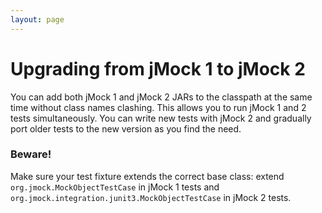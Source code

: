 ```yaml
---
layout: page
---
```

Upgrading from jMock 1 to jMock 2
=================================

You can add both jMock 1 and jMock 2 JARs to the classpath at the same time without class names clashing. This allows you to run jMock 1 and 2 tests simultaneously. You can write new tests with jMock 2 and gradually port older tests to the new version as you find the need.

### Beware!

Make sure your test fixture extends the correct base class: extend `org.jmock.MockObjectTestCase` in jMock 1 tests and `org.jmock.integration.junit3.MockObjectTestCase` in jMock 2 tests.
